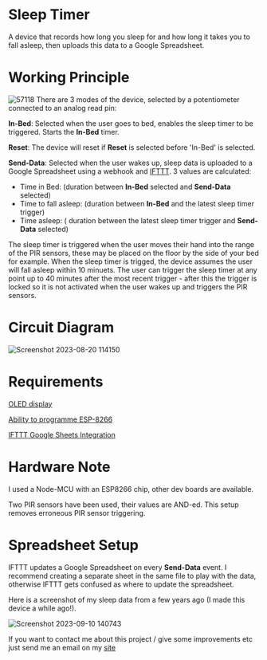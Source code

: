 # Sleep Timer
A device that records how long you sleep for and how long it takes you to fall asleep, then uploads this data to a Google Spreadsheet.

# Working Principle
![57118](https://github.com/aleighwood/sleepTimer/assets/86426050/92cfe88e-999b-4309-99ab-769da68fd9dd)
There are 3 modes of the device, selected by a potentiometer connected to an analog read pin:

**In-Bed**: Selected when the user goes to bed, enables the sleep timer to be triggered. Starts the **In-Bed** timer.

**Reset**: The device will reset if **Reset** is selected before 'In-Bed' is selected.

**Send-Data**: Selected when the user wakes up, sleep data is uploaded to a Google Spreadsheet using a webhook and [IFTTT](https://ifttt.com/). 3 values are calculated: 
+ Time in Bed: (duration between **In-Bed** selected and **Send-Data** selected)
+ Time to fall asleep: (duration between **In-Bed** and the latest sleep timer trigger)
+ Time asleep:  ( duration between the latest sleep timer trigger and **Send-Data** selected)

The sleep timer is triggered when the user moves their hand into the range of the PIR sensors, these may be placed on the floor by the side of your bed for example. When the sleep timer is trigged, the device assumes the user will fall asleep within 10 minuets. The user can trigger the sleep timer at any point up to 40 minutes after the most recent trigger - after this the trigger is locked so it is not activated when the user wakes up and triggers the PIR sensors.

# Circuit Diagram 
![Screenshot 2023-08-20 114150](https://github.com/aleighwood/sleepTimer/assets/86426050/cda6f0f9-e93d-4a6b-82bd-040165173171)

# Requirements

[OLED display](https://randomnerdtutorials.com/guide-for-oled-display-with-arduino/) 

[Ability to programme ESP-8266](https://www.instructables.com/Setting-Up-the-Arduino-IDE-to-Program-ESP8266/)

[IFTTT Google Sheets Integration](https://ifttt.com/google_sheets)

# Hardware Note

I used a Node-MCU with an ESP8266 chip, other dev boards are available. 

Two PIR sensors have been used, their values are AND-ed. This setup removes erroneous PIR sensor triggering. 

# Spreadsheet Setup

IFTTT updates a Google Spreadsheet on every **Send-Data** event. I recommend creating a separate sheet in the same file to play with the data, otherwise IFTTT gets confused as where to update the spreadsheet.

Here is a screenshot of my sleep data from a few years ago (I made this device a while ago!).

![Screenshot 2023-09-10 140743](https://github.com/aleighwood/sleepTimer/assets/86426050/cc1c724a-4a71-4c0c-b651-c2d1666b1f8b)

If you want to contact me about this project / give some improvements etc just send me an email on my [site](https://arthurs.website)
